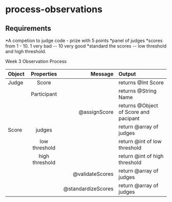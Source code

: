# process-observations

## Requirements

*A competion to judge code - prize with 5 points
*panel of judges
*scores from 1 - 10. 1 very bad -- 10 very good
*standard the scores -- low threshold and high threshold.

 Week 3 Observation Process

| Object  | Properties      | Message             | Output                                |
| :---    |    :----:       |          ---:       |  :---                                 |
| Judge   |  Score          |                     | returns @Int Score                    |
|         |  Participant    |                     | returns @String Name                  |
|         |                 |   @assignScore      | returns @Object of Score and pacipant |
| Score   |  judges         |                     | return @array of judges                |
|         |  low threshold  |                     | return @int of low threshold          |
|         |  high threshold |                     | return @int of high threshold         |
|         |                 |  @validateScores    | return @array of judges                |
|         |                 |  @standardizeScores | return @array of judges                |
